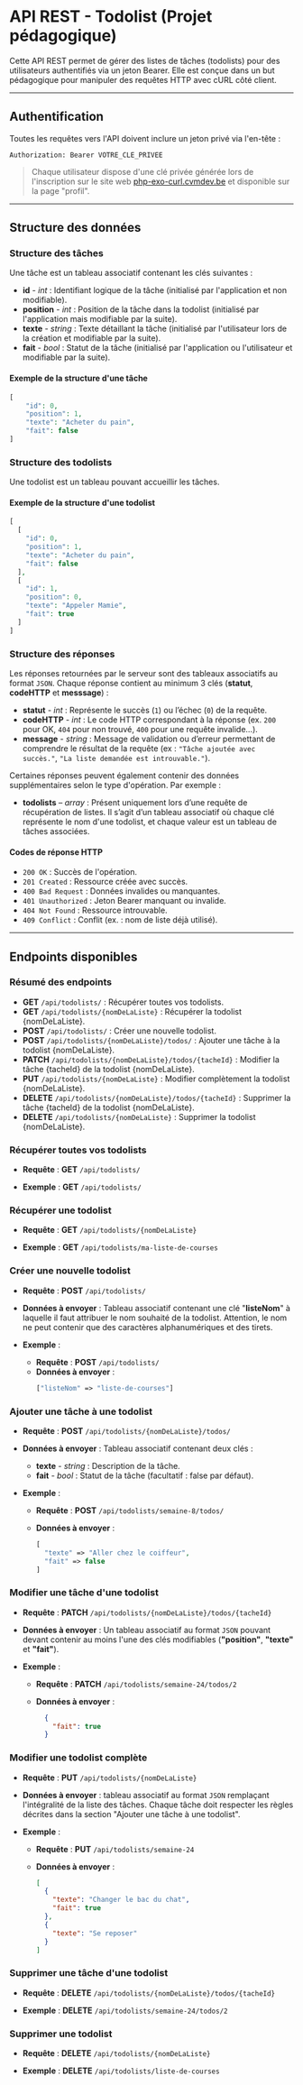 # API REST - Todolist (Projet pédagogique)

Cette API REST permet de gérer des listes de tâches (todolists) pour des utilisateurs authentifiés via un jeton Bearer. Elle est conçue dans un but pédagogique pour manipuler des requêtes HTTP avec cURL côté client.

---

## Authentification

Toutes les requêtes vers l'API doivent inclure un jeton privé via l'en-tête :

```
Authorization: Bearer VOTRE_CLE_PRIVEE
```

> Chaque utilisateur dispose d'une clé privée générée lors de l'inscription sur le site web <a href="https://php-exo-curl.cvmdev.be" target="_blank" rel="noopener">php-exo-curl.cvmdev.be</a> et disponible sur la page "profil".

---

## Structure des données

### Structure des tâches

Une tâche est un tableau associatif contenant les clés suivantes :

- **id** - *int* : Identifiant logique de la tâche (initialisé par l'application et non modifiable).
- **position** - *int* : Position de la tâche dans la todolist (initialisé par l'application mais modifiable par la suite).
- **texte** - *string* : Texte détaillant la tâche (initialisé par l'utilisateur lors de la création et modifiable par la suite).
- **fait** - *bool* : Statut de la tâche (initialisé par l'application ou l'utilisateur et modifiable par la suite).

#### Exemple de la structure d'une tâche

```php
[
    "id": 0,
    "position": 1,
    "texte": "Acheter du pain",
    "fait": false
]
```

### Structure des todolists

Une todolist est un tableau pouvant accueillir les tâches.

#### Exemple de la structure d'une todolist

```php
[
  [
    "id": 0,
    "position": 1,
    "texte": "Acheter du pain",
    "fait": false
  ],
  [
    "id": 1,
    "position": 0,
    "texte": "Appeler Mamie",
    "fait": true
  ]
]
```

### Structure des réponses

Les réponses retournées par le serveur sont des tableaux associatifs au format `JSON`.
Chaque réponse contient au minimum 3 clés (**statut**, **codeHTTP** et **messsage**) :

- **statut** - *int* : Représente le succès (`1`) ou l’échec (`0`) de la requête.
- **codeHTTP** - *int* : Le code HTTP correspondant à la réponse (ex. `200` pour OK, `404` pour non trouvé, `400` pour une requête invalide…).
- **message** - *string* : Message de validation ou d’erreur permettant de comprendre le résultat de la requête (ex : `"Tâche ajoutée avec succès."`, `"La liste demandée est introuvable."`).

Certaines réponses peuvent également contenir des données supplémentaires selon le type d'opération.
Par exemple :

- **todolists** – *array* : Présent uniquement lors d’une requête de récupération de listes. Il s’agit d’un tableau associatif où chaque clé représente le nom d'une todolist, et chaque valeur est un tableau de tâches associées.

#### Codes de réponse HTTP

- `200 OK` : Succès de l'opération.
- `201 Created` : Ressource créée avec succès.
- `400 Bad Request` : Données invalides ou manquantes.
- `401 Unauthorized` : Jeton Bearer manquant ou invalide.
- `404 Not Found` : Ressource introuvable.
- `409 Conflict` : Conflit (ex. : nom de liste déjà utilisé).

---

## Endpoints disponibles

### Résumé des endpoints
- **GET** `/api/todolists/` : Récupérer toutes vos todolists.
- **GET** `/api/todolists/{nomDeLaListe}` : Récupérer la todolist {nomDeLaListe}.
- **POST** `/api/todolists/` : Créer une nouvelle todolist.
- **POST** `/api/todolists/{nomDeLaListe}/todos/` : Ajouter une tâche à la todolist {nomDeLaListe}.
- **PATCH** `/api/todolists/{nomDeLaListe}/todos/{tacheId}` : Modifier la tâche {tacheId} de la todolist {nomDeLaListe}.
- **PUT** `/api/todolists/{nomDeLaListe}` : Modifier complètement la todolist {nomDeLaListe}.
- **DELETE** `/api/todolists/{nomDeLaListe}/todos/{tacheId}` : Supprimer la tâche {tacheId} de la todolist {nomDeLaListe}.
- **DELETE** `/api/todolists/{nomDeLaListe}` : Supprimer la todolist {nomDeLaListe}.

### Récupérer toutes vos todolists

- **Requête** : **GET** `/api/todolists/`

- **Exemple** : **GET** `/api/todolists/`

### Récupérer une todolist

- **Requête** : **GET** `/api/todolists/{nomDeLaListe}`  

- **Exemple** : **GET** `/api/todolists/ma-liste-de-courses`

### Créer une nouvelle todolist

- **Requête** : **POST** `/api/todolists/`
- **Données à envoyer** : Tableau associatif contenant une clé "**listeNom**" à laquelle il faut attribuer le nom souhaité de la todolist. Attention, le nom ne peut contenir que des caractères alphanumériques et des tirets.

- **Exemple** :
    - **Requête** : **POST** `/api/todolists/`
    - **Données à envoyer** :
        ```php
        ["listeNom" => "liste-de-courses"]
        ```

### Ajouter une tâche à une todolist

- **Requête** : **POST** `/api/todolists/{nomDeLaListe}/todos/`

- **Données à envoyer** : Tableau associatif contenant deux clés :
    - **texte** - *string*  : Description de la tâche.
    - **fait** - *bool* : Statut de la tâche (facultatif : false par défaut).

- **Exemple** :
    - **Requête** : **POST** `/api/todolists/semaine-8/todos/`

    - **Données à envoyer** :
        ```php
        [
          "texte" => "Aller chez le coiffeur",
          "fait" => false
        ]
        ```

### Modifier une tâche d'une todolist

- **Requête** : **PATCH** `/api/todolists/{nomDeLaListe}/todos/{tacheId}`

- **Données à envoyer** : Un tableau associatif au format `JSON` pouvant devant contenir au moins l'une des clés modifiables (**"position"**, **"texte"** et **"fait"**).

- **Exemple** :
    - **Requête** : **PATCH** `/api/todolists/semaine-24/todos/2`

    - **Données à envoyer** :
        ```json
          {
            "fait": true
          }
        ```

### Modifier une todolist complète

- **Requête** : **PUT** `/api/todolists/{nomDeLaListe}`

- **Données à envoyer** : tableau associatif au format `JSON` remplaçant l'intégralité de la liste des tâches. Chaque tâche doit respecter les règles décrites dans la section "Ajouter une tâche à une todolist".

- **Exemple** :
    - **Requête** : **PUT** `/api/todolists/semaine-24`

    - **Données à envoyer** :
        ```json
        [
          {
            "texte": "Changer le bac du chat",
            "fait": true
          },
          {
            "texte": "Se reposer"
          }
        ]
        ```

### Supprimer une tâche d'une todolist

- **Requête** : **DELETE** `/api/todolists/{nomDeLaListe}/todos/{tacheId}`

- **Exemple** : **DELETE** `/api/todolists/semaine-24/todos/2`

### Supprimer une todolist

- **Requête** : **DELETE** `/api/todolists/{nomDeLaListe}`

- **Exemple** : **DELETE** `/api/todolists/liste-de-courses`
